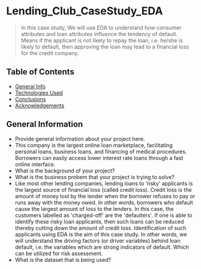 # Lending_Club_CaseStudy_EDA
> In this case study, We will use EDA to understand how consumer attributes and loan attributes influence the tendency of default. Means if the applicant is not likely to repay the loan, i.e. he/she is likely to default, then approving the loan may lead to a financial loss for the credit company.

## Table of Contents
* [General Info](#general-information)
* [Technologies Used](#technologies-used)
* [Conclusions](#conclusions)
* [Acknowledgements](#acknowledgements)

## General Information
- Provide general information about your project here.
- This company is the largest online loan marketplace, facilitating personal loans, business loans, and financing of medical procedures. Borrowers can easily access       lower interest rate loans through a fast online interface. 
- What is the background of your project?
- What is the business probem that your project is trying to solve?
- Like most other lending companies, lending loans to ‘risky’ applicants is the largest source of financial loss (called credit loss). Credit loss is the amount of money   lost by the lender when the borrower refuses to pay or runs away with the money owed. In other words, borrowers who default cause the largest amount of loss to the       lenders. In this case, the customers labelled as 'charged-off' are the 'defaulters'. 
  If one is able to identify these risky loan applicants, then such loans can be reduced thereby cutting down the amount of credit loss. Identification of such             applicants using EDA is the aim of this case study.
  In other words, we will understand the driving factors (or driver variables) behind loan default, i.e. the variables which are strong indicators of default.  Which can   be utilized for risk assessment. 
- What is the dataset that is being used?

